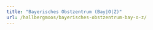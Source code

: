 ```yaml
---
title: "Bayerisches Obstzentrum (Bay|O|Z)"
url: /hallbergmoos/bayerisches-obstzentrum-bay-o-z/
---
```

